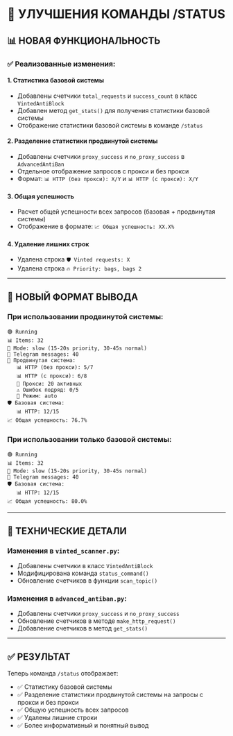 # 🎯 УЛУЧШЕНИЯ КОМАНДЫ /STATUS

## 📊 НОВАЯ ФУНКЦИОНАЛЬНОСТЬ

### ✅ Реализованные изменения:

#### 1. **Статистика базовой системы**
- Добавлены счетчики `total_requests` и `success_count` в класс `VintedAntiBlock`
- Добавлен метод `get_stats()` для получения статистики базовой системы
- Отображение статистики базовой системы в команде `/status`

#### 2. **Разделение статистики продвинутой системы**
- Добавлены счетчики `proxy_success` и `no_proxy_success` в `AdvancedAntiBan`
- Отдельное отображение запросов с прокси и без прокси
- Формат: `📊 HTTP (без прокси): X/Y` и `📊 HTTP (с прокси): X/Y`

#### 3. **Общая успешность**
- Расчет общей успешности всех запросов (базовая + продвинутая системы)
- Отображение в формате: `📈 Общая успешность: XX.X%`

#### 4. **Удаление лишних строк**
- Удалена строка `🛡️ Vinted requests: X`
- Удалена строка `🔥 Priority: bags, bags 2`

---

## 🎯 НОВЫЙ ФОРМАТ ВЫВОДА

### При использовании продвинутой системы:
```
🟢 Running
📊 Items: 32
🐌 Mode: slow (15-20s priority, 30-45s normal)
📱 Telegram messages: 40
🚀 Продвинутая система:
   📊 HTTP (без прокси): 5/7
   📊 HTTP (с прокси): 6/8
   📡 Прокси: 20 активных
   ⚠️ Ошибок подряд: 0/5
   🔄 Режим: auto
🛡️ Базовая система:
   📊 HTTP: 12/15
📈 Общая успешность: 76.7%
```

### При использовании только базовой системы:
```
🟢 Running
📊 Items: 32
🐌 Mode: slow (15-20s priority, 30-45s normal)
📱 Telegram messages: 40
🛡️ Базовая система:
   📊 HTTP: 12/15
📈 Общая успешность: 80.0%
```

---

## 🔧 ТЕХНИЧЕСКИЕ ДЕТАЛИ

### Изменения в `vinted_scanner.py`:
- Добавлены счетчики в класс `VintedAntiBlock`
- Модифицирована команда `status_command()`
- Обновление счетчиков в функции `scan_topic()`

### Изменения в `advanced_antiban.py`:
- Добавлены счетчики `proxy_success` и `no_proxy_success`
- Обновление счетчиков в методе `make_http_request()`
- Добавление счетчиков в метод `get_stats()`

---

## ✅ РЕЗУЛЬТАТ

Теперь команда `/status` отображает:
- ✅ Статистику базовой системы
- ✅ Разделение статистики продвинутой системы на запросы с прокси и без прокси
- ✅ Общую успешность всех запросов
- ✅ Удалены лишние строки
- ✅ Более информативный и понятный вывод 